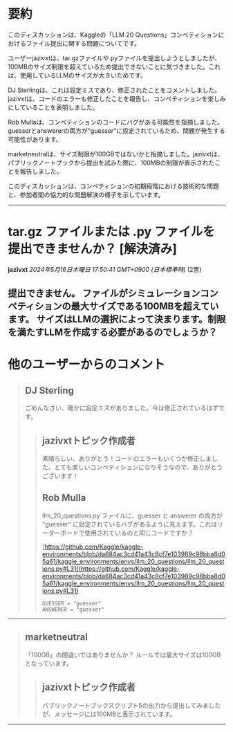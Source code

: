 # 要約 
このディスカッションは、Kaggleの「LLM 20 Questions」コンペティションにおけるファイル提出に関する問題についてです。

ユーザーjazivxtは、tar.gzファイルや.pyファイルを提出しようとしましたが、100MBのサイズ制限を超えているため提出できないことに気づきました。これは、使用しているLLMのサイズが大きいためです。

DJ Sterlingは、これは設定ミスであり、修正されたことをコメントしました。jazivxtは、コードのエラーも修正したことを報告し、コンペティションを楽しみにしていることを表明しました。

Rob Mullaは、コンペティションのコードにバグがある可能性を指摘しました。guesserとanswererの両方が"guesser"に設定されているため、問題が発生する可能性があります。

marketneutralは、サイズ制限が100GBではないかと指摘しました。jazivxtは、パブリックノートブックから提出を試みた際に、100MBの制限が表示されたことを報告しました。

このディスカッションは、コンペティションの初期段階における技術的な問題と、参加者間の協力的な問題解決の様子を示しています。


---
# tar.gz ファイルまたは .py ファイルを提出できませんか？ [解決済み]
**jazivxt** *2024年5月16日木曜日 17:50:41 GMT+0900 (日本標準時)* (2票)

提出できません。
ファイルがシミュレーションコンペティションの最大サイズである100MBを超えています。
サイズはLLMの選択によって決まります。制限を満たすLLMを作成する必要があるのでしょうか？
---
# 他のユーザーからのコメント
> ## DJ Sterling
> 
> ごめんなさい、確かに設定ミスがありました。今は修正されているはずです。
> 
> 
> 
> > ## jazivxtトピック作成者
> > 
> > 素晴らしい、ありがとう！コードのエラーもいくつか修正しました。とても楽しいコンペティションになりそうなので、ありがとうございます！
> > 
> > 
> > 
> > ## Rob Mulla
> > 
> > llm_20_questions.py ファイルに、guesser と answerer の両方が "guesser" に設定されているバグがあるように見えます。これはリーダーボードで使用されているのと同じコードですか？
> > 
> > [https://github.com/Kaggle/kaggle-environments/blob/da684ac3cd41a43c8cf7e103989c98bba8d05a61/kaggle_environments/envs/llm_20_questions/llm_20_questions.py#L31](https://github.com/Kaggle/kaggle-environments/blob/da684ac3cd41a43c8cf7e103989c98bba8d05a61/kaggle_environments/envs/llm_20_questions/llm_20_questions.py#L31)
> > 
> > ```
> > GUESSER = "guesser"
> > ANSWERER = "guesser"
> > 
> > ```
> > 
> > 
> > 
---
> ## marketneutral
> 
> 「100GB」の間違いではありませんか？ ルールでは最大サイズは100GBとなっています。
> 
> 
> 
> > ## jazivxtトピック作成者
> > 
> > パブリックノートブックスクリプト5の出力から提出してみましたが、メッセージには100MBと表示されています。
> > 
> > 
> > 
--- 

